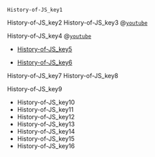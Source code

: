 ```ngMeta
History-of-JS_key1
```

History-of-JS_key2
History-of-JS_key3
@[`youtube`](https://youtu.be/9WfPJKiKs_I?t=679)

History-of-JS_key4
@[`youtube`](https://www.`youtube`.com/watch?v=VePxnvFBZAs)

- [History-of-JS_key5](https://intersog.com/blog/cool-stuff-you-can-build-with-javascript/)

- [History-of-JS_key6](https://www.quora.com/What-are-some-cool-things-to-build-with-Javascript-that-look-good-in-a-portfolio)


History-of-JS_key7
History-of-JS_key8


History-of-JS_key9


- History-of-JS_key10
- History-of-JS_key11
- History-of-JS_key12
- History-of-JS_key13
- History-of-JS_key14
- History-of-JS_key15
- History-of-JS_key16

